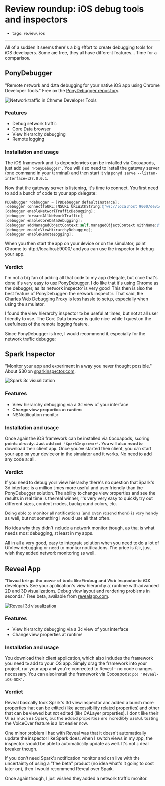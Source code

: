 # Review roundup: iOS debug tools and inspectors
- tags: review, ios

---

All of a sudden it seems there's a big effort to create debugging tools for iOS developers. Some are free, they all have different features... Time for a comparison.

## PonyDebugger
"Remote network and data debugging for your native iOS app using Chrome Developer Tools." Free on the [PonyDebugger repository](https://github.com/square/PonyDebugger).

![Network traffic in Chrome Developer Tools](/articles/images/ponydebugger.png)

### Features
- Debug network traffic
- Core Data browser
- View hierarchy debugging
- Remote logging

### Installation and usage
The iOS framework and its dependencies can be installed via Cocoapods, just add `pod 'PonyDebugger'`. You will also need to install the gateway server (one command in your terminal) and then start it via `ponyd serve --listen-interface=127.0.0.1`.

Now that the gateway server is listening, it's time to connect. You first need to add a bunch of code to your app delegate:

```objective-c
PDDebugger *debugger = [PDDebugger defaultInstance];
[debugger connectToURL:[NSURL URLWithString:@"ws://localhost:9000/device"]];
[debugger enableNetworkTrafficDebugging];
[debugger forwardAllNetworkTraffic];
[debugger enableCoreDataDebugging];
[debugger addManagedObjectContext:self.managedObjectContext withName:@"My MOC"];
[debugger enableViewHierarchyDebugging];
[debugger enableRemoteLogging];
```

When you then start the app on your device or on the simulator, point Chrome to http://localhost:9000/ and you can use the inspector to debug your app.

### Verdict
I'm not a big fan of adding all that code to my app delegate, but once that's done it's very easy to use PonyDebugger. I do like that it's using Chrome as the debugger, as its network inspector is very good. This then is also the best feature of PonyDebugger: the network inspector. That said, the [Charles Web Debugging Proxy](http://www.charlesproxy.com) is less hassle to setup, especially when using the simulator.

I found the view hierarchy inspector to be useful at times, but not at all user friendly to use. The Core Data browser is quite nice, while I question the usefulness of the remote logging feature.

Since PonyDebugger is free, I would recommend it, especially for the network traffic debugger.


## Spark Inspector
"Monitor your app and experiment in a way you never thought possible." About $30 on [sparkinspector.com](http://sparkinspector.com).

![Spark 3d visualization](/articles/images/spark.jpg)

### Features
- View hierarchy debugging via a 3d view of your interface
- Change view properties at runtime
- NSNotification monitor

### Installation and usage
Once again the iOS framework can be installed via Cocoapods, scoring points already. Just add `pod 'SparkInspector'`. You will also need to download their client app. Once you've started their client, you can start your app on your device or in the simulator and it works. No need to add any code at all.

### Verdict
If you need to debug your view hierarchy there's no question that Spark's 3d interface is a million times more useful and user friendly than the PonyDebugger solution. The ability to change view properties and see the results in real time is the real winner, it's very very easy to quickly try out different sizes, content modes, background colors, etc.

Being able to monitor all notifications (and even resend them) is very handy as well, but not something I would use all that often.

No idea why they didn't include a network monitor though, as that is what needs most debugging, at least in my apps.

All in all a very good, easy to integrate solution when you need to do a lot of UIView debugging or need to monitor notifications. The price is fair, just wish they added network monitoring as well.


## Reveal App
"Reveal brings the power of tools like Firebug and Web Inspector to iOS developers. See your application's view hierarchy at runtime with advanced 2D and 3D visualizations. Debug view layout and rendering problems in seconds." Free beta, available from [revealapp.com](http://revealapp.com).

![Reveal 3d visualization](/articles/images/reveal.jpg)

### Features
- View hierarchy debugging via a 3d view of your interface
- Change view properties at runtime

### Installation and usage
You download their client application, which also includes the framework you need to add to your iOS app. Simply drag the framework into your project, run your app and you're connected to Reveal - no code changes necessary. You can also install the framework via Cocoapods: `pod 'Reveal-iOS-SDK'`.

### Verdict
Reveal basically took Spark's 3d view inspector and added a bunch more properties that can be edited (like accessibility related properties) and other that can be viewed but not edited (like CALayer properties). I don't like their UI as much as Spark, but the added properties are incredibly useful: testing the VoiceOver feature is a lot easier now.

One minor problem I had with Reveal was that it doesn't automatically update the inspector like Spark does: when I switch views in my app, the inspector should be able to automatically update as well. It's not a deal breaker though.

If you don't need Spark's notification monitor and can live with the uncertainty of using a "free beta" product (no idea what's it going to cost later on), then I would recommend Reveal over Spark.

Once again though, I just wished they added a network traffic monitor.
